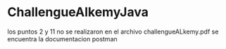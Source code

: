 # ChallengueAlkemyJava
los puntos 2 y 11 no se realizaron 
en el archivo challengueALkemy.pdf se encuentra la documentacion postman
